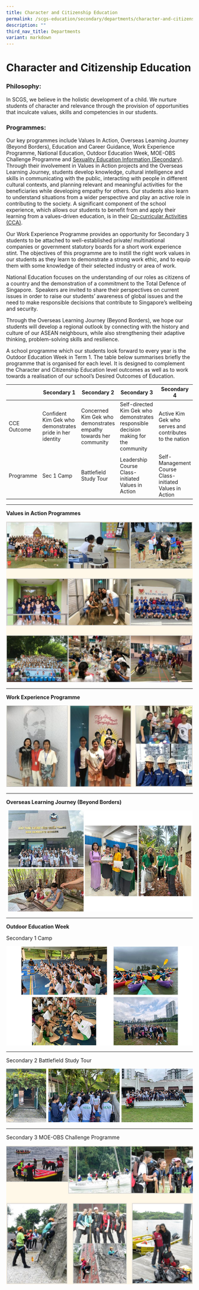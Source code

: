 ```yaml
---
title: Character and Citizenship Education
permalink: /scgs-education/secondary/departments/character-and-citizenship-education/
description: ""
third_nav_title: Departments
variant: markdown
---
```

# **Character and Citizenship Education**

### Philosophy:

In SCGS, we believe in the holistic development of a child. We nurture students of character and relevance through the provision of opportunities that inculcate values, skills and competencies in our students.

### Programmes:

Our key programmes include Values In Action, Overseas Learning Journey (Beyond Borders), Education and Career Guidance, Work Experience Programme, National Education, Outdoor Education Week, MOE-OBS Challenge Programme and&nbsp;[Sexuality Education Information (Secondary)](/files/2025_Sexuality_Education_Information_Secondary.pdf). Through their involvement in Values in Action projects and the Overseas Learning Journey, students develop knowledge, cultural intelligence and skills in communicating with the public, interacting with people in different cultural contexts, and planning relevant and meaningful activities for the beneficiaries while developing empathy for others. Our students also learn to understand situations from a wider perspective and play an active role in contributing to the society. A significant component of the school experience, which allows our students to benefit from and apply their learning from a values-driven education, is in their&nbsp;[Co-curricular Activities (CCA)](/scgs-education/secondary/co-curricular-activities/).

Our Work Experience Programme provides an opportunity for Secondary 3 students to be attached to well-established private/ multinational companies or government statutory boards for a short work experience stint. The objectives of this programme are to instill the right work values in our students as they learn to demonstrate a strong work ethic, and to equip them with some knowledge of their selected industry or area of work.

National Education focuses on the understanding of our roles as citizens of a country and the demonstration of a commitment to the Total Defence of Singapore.&nbsp; Speakers are invited to share their perspectives on current issues in order to raise our students’ awareness of global issues and the need to make responsible decisions that contribute to Singapore’s wellbeing and security.

Through the Overseas Learning Journey (Beyond Borders), we hope our students will develop a regional outlook by connecting with the history and culture of our ASEAN neighbours, while also strengthening their adaptive thinking, problem-solving skills and resilience.

A school programme which our students look forward to every year is the Outdoor Education Week in Term 1. The table below summarises briefly the programme that is organised for each level. It is designed to complement the Character and Citizenship Education level outcomes as well as to work towards a realisation of our school’s Desired Outcomes of Education.


| 	| Secondary 1 	| Secondary 2 	| Secondary 3 	| Secondary 4 	|
|---	|---	|---	|---	|---	|
| CCE Outcome 	| Confident Kim Gek who demonstrates pride in her identity 	| Concerned Kim Gek who demonstrates empathy towards her community 	| Self-directed Kim Gek who demonstrates responsible decision making for the community 	| Active Kim Gek who serves and contributes to the nation 	|
| Programme 	| Sec 1 Camp 	| Battlefield Study Tour 	| Leadership Course <br> Class- initiated Values in Action 	| Self-Management Course <br> Class- initiated Values in Action 	|


-------------------------------------------------------------------------

**Values in Action Programmes**

![](/images/CCE-1.jpg)

-------------------------------------------------------------------------

**Work Experience Programme**

![](/images/CCE-3.jpg)


-------------------------------------------------------------------------

**Overseas Learning Journey (Beyond Borders)**

![](/images/Overseas_Learning_Journey.jpg)

-------------------------------------------------------------------------

**Outdoor Education Week**&nbsp;

Secondary 1 Camp

![](/images/Sec_1_camp_CCE.jpg)

-------------------------------------------------------------------------

Secondary 2 Battlefield Study Tour

![](/images/Sec_2_battlefield_CCE.jpg)

-------------------------------------------------------------------------

Secondary 3 MOE-OBS Challenge Programme

![](/images/CCE-6.jpg)